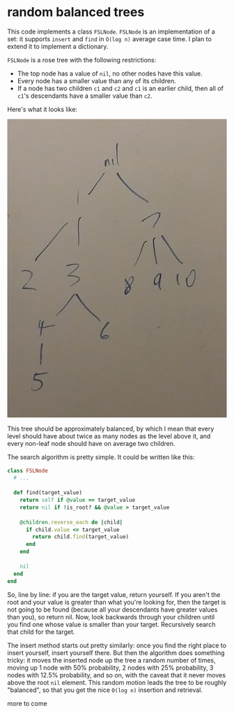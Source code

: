 # random balanced trees

This code implements a class `FSLNode`. `FSLNode` is an implementation of a set: it supports `insert` and `find` in `O(log n)` average case time. I plan to extend it to implement a dictionary.

`FSLNode` is a rose tree with the following restrictions:

- The top node has a value of `nil`, no other nodes have this value.
- Every node has a smaller value than any of its children.
- If a node has two children `c1` and `c2` and `c1` is an earlier child, then all of `c1`'s descendants have a smaller value than `c2`.

Here's what it looks like:

![image of tree](./tree.jpg)

This tree should be approximately balanced, by which I mean that every level should have about twice as many nodes as the level above it, and every non-leaf node should have on average two children.

The search algorithm is pretty simple. It could be written like this:

```ruby
class FSLNode
  # ...

  def find(target_value)
    return self if @value == target_value
    return nil if !is_root? && @value > target_value

    @children.reverse_each do |child|
      if child.value <= target_value
        return child.find(target_value)
      end
    end 

    nil
  end
end
```

So, line by line: if you are the target value, return yourself. If you aren't the root and your value is greater than what you're looking for, then the target is not going to be found (because all your descendants have greater values than you), so return nil. Now, look backwards through your children until you find one whose value is smaller than your target. Recursively search that child for the target.

The insert method starts out pretty similarly: once you find the right place to insert yourself, insert yourself there. But then the algorithm does something tricky: it moves the inserted node up the tree a random number of times, moving up 1 node with 50% probability, 2 nodes with 25% probability, 3 nodes with 12.5% probability, and so on, with the caveat that it never moves above the root `nil` element. This random motion leads the tree to be roughly "balanced", so that you get the nice `O(log n)` insertion and retrieval.

more to come
